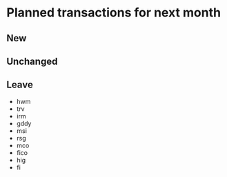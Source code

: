 # Planned transactions for next month

## New

## Unchanged

## Leave
- hwm
- trv
- irm
- gddy
- msi
- rsg
- mco
- fico
- hig
- fi